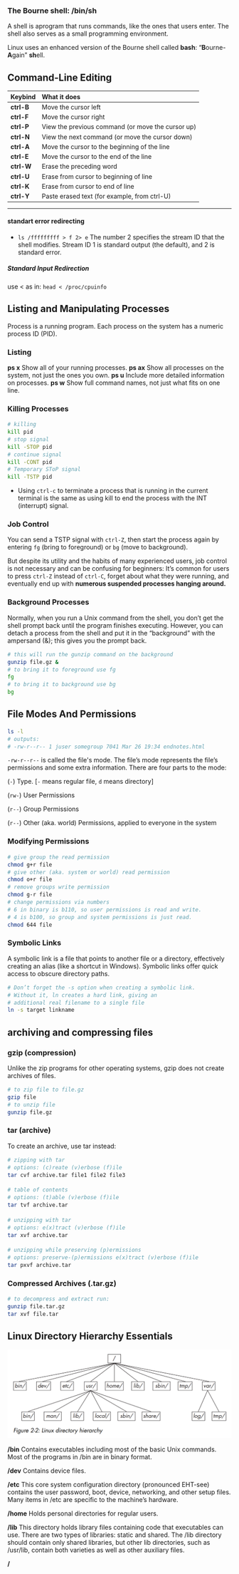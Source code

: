 ### The Bourne shell: /bin/sh

A shell is aprogram that runs commands, like the ones that users enter. The shell also serves as a small programming environment.

Linux uses an enhanced version of the Bourne shell called **bash**:  “**B**ourne-**A**gain” **sh**ell.

## Command-Line Editing

| Keybind | What it does |
| -- | :-- |
| **ctrl-B** | Move the cursor left |
| **ctrl-F** | Move the cursor right |
| **ctrl-P** | View the previous command (or move the cursor up) |
| **ctrl-N** | View the next command (or move the cursor down) |
| **ctrl-A** | Move the cursor to the beginning of the line |
| **ctrl-E** | Move the cursor to the end of the line |
| **ctrl-W** | Erase the preceding word |
| **ctrl-U** | Erase from cursor to beginning of line |
| **ctrl-K** | Erase from cursor to end of line |
| **ctrl-Y** | Paste erased text (for example, from ctrl-U) |

----

#### standart error redirecting
- `ls /fffffffff > f 2> e`
    The number 2 specifies the stream ID that the shell modifies. Stream ID 1 is standard output (the default), and 2 is standard error.


##### Standard Input Redirection
use < as in:  `head < /proc/cpuinfo`

## Listing and Manipulating Processes
Process is a running program. Each process on the system has a numeric process ID (PID).

### Listing
**ps x**   Show all of your running processes.
**ps ax** Show all processes on the system, not just the ones you own.
**ps u** Include more detailed information on processes.
**ps w** Show full command names, not just what fits on one line.


### Killing Processes

```bash
# killing
kill pid
# stop signal
kill -STOP pid
# continue signal
kill -CONT pid
# Temporary SToP signal
kill -TSTP pid
```


- Using ``ctrl-c`` to terminate a process that is running in the current terminal is the same as using kill to end the process with the INT (interrupt) signal.
### Job Control


You can send a TSTP signal with `ctrl-Z`, then start the process again by entering ``fg`` (bring to foreground) or ``bg`` (move to background).



But despite its utility and the habits of many experienced users, job control is not necessary and can be confusing for beginners: It’s common for users to press ``ctrl-Z`` instead of ``ctrl-C``, forget about what they were running, and eventually end up with **numerous suspended processes hanging around.**


### Background Processes
Normally, when you run a Unix command from the shell, you don’t get the shell prompt back until the program finishes executing. However, you can detach a process from the shell and put it in the “background” with the ampersand (&); this gives you the prompt back.

```bash
# this will run the gunzip command on the background
gunzip file.gz &
# to bring it to foreground use fg
fg
# to bring it to background use bg
bg
```


## File Modes And Permissions

```bash
ls -l
# outputs:
# -rw-r--r-- 1 juser somegroup 7041 Mar 26 19:34 endnotes.html
```

`-rw-r--r--` is called the file's mode. The file’s mode represents the file’s permissions and some extra information. There are four parts to the mode:

(`-`) Type. [`-` means regular file, `d` means directory]


(`rw-`) User Permissions


(`r--`) Group Permissions


(`r--`) Other (aka. world) Permissions, applied to everyone in the system




### Modifying Permissions

```bash
# give group the read permission
chmod g+r file
# give other (aka. system or world) read permission
chmod o+r file
# remove groups write permission 
chmod g-r file 
# change permissions via numbers
# 6 in binary is b110, so user permissions is read and write.
# 4 is b100, so group and system permissions is just read. 
chmod 644 file
```

### Symbolic Links
A symbolic link is a file that points to another file or a directory, effectively creating an alias (like a shortcut in Windows). Symbolic links offer quick access to obscure directory paths.

```bash
# Don’t forget the -s option when creating a symbolic link. 
# Without it, ln creates a hard link, giving an 
# additional real filename to a single file
ln -s target linkname
```

## archiving and compressing files

### gzip (compression)
Unlike the zip programs for other operating systems, gzip does not create archives of files.
```bash
# to zip file to file.gz 
gzip file
# to unzip file
gunzip file.gz
```

### tar (archive)
To create an archive, use tar instead:
```bash
# zipping with tar
# options: (c)reate (v)erbose (f)ile
tar cvf archive.tar file1 file2 file3

# table of contents
# options: (t)able (v)erbose (f)ile
tar tvf archive.tar

# unzipping with tar
# options: e(x)tract (v)erbose (f)ile
tar xvf archive.tar

# unzipping while preserving (p)ermissions
# options: preserve-(p)ermissions e(x)tract (v)erbose (f)ile
tar pxvf archive.tar
```

### Compressed Archives (.tar.gz)


```bash
# to decompress and extract run:
gunzip file.tar.gz
tar xvf file.tar
```

## Linux Directory Hierarchy Essentials

![Dir Hierarchy](images/directory-hierarchy.png)

**/bin** Contains executables including most of the basic Unix commands. Most of the programs in /bin are in binary format.


**/dev** Contains device files.


**/etc** This core system configuration directory (pronounced EHT-see) contains the user password, boot, device, networking, and other setup files. Many items in /etc are specific to the machine’s hardware.


**/home** Holds personal directories for regular users.


**/lib** This directory holds library files containing code that executables can use. There are two types of libraries: static and shared. The /lib directory should contain only shared libraries, but other lib directories, such as /usr/lib, contain both varieties as well as other auxiliary files.


**/**